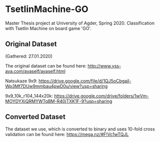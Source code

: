 # TsetlinMachine-GO
Master Thesis project at University of Agder, Spring 2020. Classification with Tsetlin Machine on board game 'GO'.

## Original Dataset
(Gathered: 27.01.2020)

The original dataset can be found here: http://www.yss-aya.com/ayaself/ayaself.html

Natsukaze 9x9: https://drive.google.com/file/d/1QJ5oCbgajl-Wp3Mf7DUw9mmbau4pwD0u/view?usp=sharing

9x9_10k_r104_144x20k: https://drive.google.com/drive/folders/1wVm-MOYDYXiQRMYWTqBM-R40jTXK1F-9?usp=sharing

## Converted Dataset
The dataset we use, which is converted to binary and uses 10-fold cross validation can be found here: https://mega.nz/#F!Vc1wTQJL